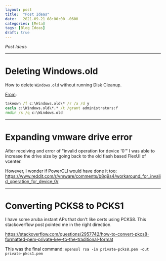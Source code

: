 ```yaml
---
layout: post
title:  "Post Ideas"
date:   2021-09-21 08:00:00 -0600
categories: [Meta]
tags: [Blog Ideas]
draft: true
---
```


*Post Ideas*

---

# Deleting Windows.old

How to delete `Windows.old` without running Disk Cleanup.

[From](https://www.ghacks.net/2017/07/12/remove-the-windows-old-folder-manually/):

```cmd
takeown /f c:\Windows.old\* /r /a /d y
cacls c:\Windows.old\*.* /t /grant administrators:f
rmdir /s /q c:\Windows.old
```

---

# Expanding vmware drive error

After receiving and error of "invalid operation for device '0'" I was able to increase the drive size by going back to the old flash based FlexUI of vcenter.

However, I wonder if PowerCLI would have done it too: https://www.reddit.com/r/vmware/comments/b8q9s4/workaround_for_invalid_operation_for_device_0/

---

# Converting PCKS8 to PCKS1

I have some aruba instant APs that don't like certs using PCKS8. This stackoverflow post pointed me in the right direction.

<https://stackoverflow.com/questions/2957742/how-to-convert-pkcs8-formatted-pem-private-key-to-the-traditional-format>

This was the final command: `openssl rsa -in private-pcks8.pem -out private-pkcs1.pem`
